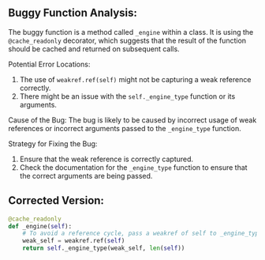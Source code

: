 ## Buggy Function Analysis:

The buggy function is a method called `_engine` within a class. It is using the `@cache_readonly` decorator, which suggests that the result of the function should be cached and returned on subsequent calls.

Potential Error Locations:
1. The use of `weakref.ref(self)` might not be capturing a weak reference correctly.
2. There might be an issue with the `self._engine_type` function or its arguments.

Cause of the Bug:
The bug is likely to be caused by incorrect usage of weak references or incorrect arguments passed to the `_engine_type` function.

Strategy for Fixing the Bug:
1. Ensure that the weak reference is correctly captured.
2. Check the documentation for the `_engine_type` function to ensure that the correct arguments are being passed.

## Corrected Version:
```python
@cache_readonly
def _engine(self):
    # To avoid a reference cycle, pass a weakref of self to _engine_type.
    weak_self = weakref.ref(self)
    return self._engine_type(weak_self, len(self))
```